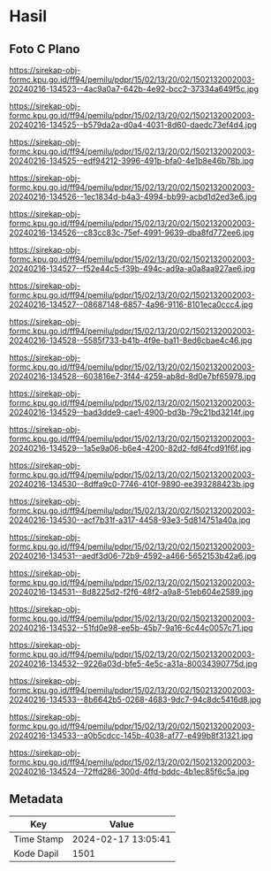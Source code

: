 # Hasil

## Foto C Plano

https://sirekap-obj-formc.kpu.go.id/ff94/pemilu/pdpr/15/02/13/20/02/1502132002003-20240216-134523--4ac9a0a7-642b-4e92-bcc2-37334a649f5c.jpg

https://sirekap-obj-formc.kpu.go.id/ff94/pemilu/pdpr/15/02/13/20/02/1502132002003-20240216-134525--b579da2a-d0a4-4031-8d60-daedc73ef4d4.jpg

https://sirekap-obj-formc.kpu.go.id/ff94/pemilu/pdpr/15/02/13/20/02/1502132002003-20240216-134525--edf94212-3996-491b-bfa0-4e1b8e46b78b.jpg

https://sirekap-obj-formc.kpu.go.id/ff94/pemilu/pdpr/15/02/13/20/02/1502132002003-20240216-134526--1ec1834d-b4a3-4994-bb99-acbd1d2ed3e6.jpg

https://sirekap-obj-formc.kpu.go.id/ff94/pemilu/pdpr/15/02/13/20/02/1502132002003-20240216-134526--c83cc83c-75ef-4991-9639-dba8fd772ee6.jpg

https://sirekap-obj-formc.kpu.go.id/ff94/pemilu/pdpr/15/02/13/20/02/1502132002003-20240216-134527--f52e44c5-f39b-494c-ad9a-a0a8aa927ae6.jpg

https://sirekap-obj-formc.kpu.go.id/ff94/pemilu/pdpr/15/02/13/20/02/1502132002003-20240216-134527--08687148-6857-4a96-9116-8101eca0ccc4.jpg

https://sirekap-obj-formc.kpu.go.id/ff94/pemilu/pdpr/15/02/13/20/02/1502132002003-20240216-134528--5585f733-b41b-4f9e-ba11-8ed6cbae4c46.jpg

https://sirekap-obj-formc.kpu.go.id/ff94/pemilu/pdpr/15/02/13/20/02/1502132002003-20240216-134528--603816e7-3f44-4259-ab8d-8d0e7bf65978.jpg

https://sirekap-obj-formc.kpu.go.id/ff94/pemilu/pdpr/15/02/13/20/02/1502132002003-20240216-134529--bad3dde9-cae1-4900-bd3b-79c21bd3214f.jpg

https://sirekap-obj-formc.kpu.go.id/ff94/pemilu/pdpr/15/02/13/20/02/1502132002003-20240216-134529--1a5e9a06-b6e4-4200-82d2-fd64fcd91f6f.jpg

https://sirekap-obj-formc.kpu.go.id/ff94/pemilu/pdpr/15/02/13/20/02/1502132002003-20240216-134530--8dffa9c0-7746-410f-9890-ee393288423b.jpg

https://sirekap-obj-formc.kpu.go.id/ff94/pemilu/pdpr/15/02/13/20/02/1502132002003-20240216-134530--acf7b31f-a317-4458-93e3-5d814751a40a.jpg

https://sirekap-obj-formc.kpu.go.id/ff94/pemilu/pdpr/15/02/13/20/02/1502132002003-20240216-134531--aedf3d06-72b9-4592-a466-5652153b42a6.jpg

https://sirekap-obj-formc.kpu.go.id/ff94/pemilu/pdpr/15/02/13/20/02/1502132002003-20240216-134531--8d8225d2-f2f6-48f2-a9a8-51eb604e2589.jpg

https://sirekap-obj-formc.kpu.go.id/ff94/pemilu/pdpr/15/02/13/20/02/1502132002003-20240216-134532--51fd0e98-ee5b-45b7-9a16-6c44c0057c71.jpg

https://sirekap-obj-formc.kpu.go.id/ff94/pemilu/pdpr/15/02/13/20/02/1502132002003-20240216-134532--9226a03d-bfe5-4e5c-a31a-80034390775d.jpg

https://sirekap-obj-formc.kpu.go.id/ff94/pemilu/pdpr/15/02/13/20/02/1502132002003-20240216-134533--8b6642b5-0268-4683-9dc7-94c8dc5416d8.jpg

https://sirekap-obj-formc.kpu.go.id/ff94/pemilu/pdpr/15/02/13/20/02/1502132002003-20240216-134533--a0b5cdcc-145b-4038-af77-e499b8f31321.jpg

https://sirekap-obj-formc.kpu.go.id/ff94/pemilu/pdpr/15/02/13/20/02/1502132002003-20240216-134524--72ffd286-300d-4ffd-bddc-4b1ec85f6c5a.jpg


## Metadata

| Key        | Value               |
| ---------- | ------------------- |
| Time Stamp | 2024-02-17 13:05:41 |
| Kode Dapil | 1501                |



